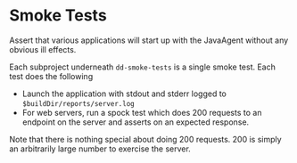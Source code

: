 # Smoke Tests
Assert that various applications will start up with the JavaAgent without any obvious ill effects.

Each subproject underneath `dd-smoke-tests` is a single smoke test. Each test does the following
* Launch the application with stdout and stderr logged to `$buildDir/reports/server.log`
* For web servers, run a spock test which does 200 requests to an endpoint on the server and asserts on an expected response.

Note that there is nothing special about doing 200 requests. 200 is simply an arbitrarily large number to exercise the server.
